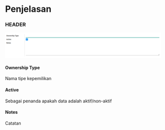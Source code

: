 # Penjelasan

### <a name="bagian-header">HEADER</a>

![](../../../img/kepemilikan/form.png)

#### <a name="field-name">Ownership Type</a>

Nama tipe kepemilikan

#### <a name="field-active">Active</a>

Sebagai penanda apakah data adalah aktif/non-aktif

#### <a name="field-notes">Notes</a>

Catatan
